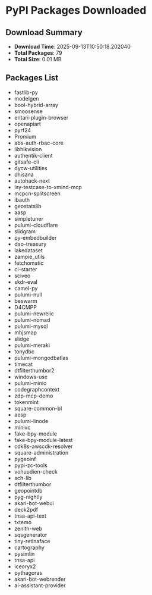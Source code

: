 # PyPI Packages Downloaded

## Download Summary
- **Download Time**: 2025-09-13T10:50:18.202040
- **Total Packages**: 79
- **Total Size**: 0.01 MB

## Packages List
- fastlib-py
- modelgen
- bool-hybrid-array
- smoosense
- entari-plugin-browser
- openapiart
- pyrf24
- Promium
- abs-auth-rbac-core
- libhikvision
- authentik-client
- gitsafe-cli
- dycw-utilities
- dhisana
- autohack-next
- lsy-testcase-to-xmind-mcp
- mcpcn-splitscreen
- ibauth
- geostatslib
- aasp
- simpletuner
- pulumi-cloudflare
- slidgram
- py-embedbuilder
- dao-treasury
- lakedataset
- zampie_utils
- fetchomatic
- ci-starter
- sciveo
- skdr-eval
- camel-py
- pulumi-null
- beswarm
- D4CMPP
- pulumi-newrelic
- pulumi-nomad
- pulumi-mysql
- mhjsmap
- slidge
- pulumi-meraki
- tonydbc
- pulumi-mongodbatlas
- timecat
- dtfilterthumbor2
- windows-use
- pulumi-minio
- codegraphcontext
- zdp-mcp-demo
- tokenmint
- square-common-bl
- aesp
- pulumi-linode
- minivc
- fake-bpy-module
- fake-bpy-module-latest
- cdk8s-awscdk-resolver
- square-administration
- pygeoinf
- pypi-zc-tools
- vohuudien-check
- sch-lib
- dtfilterthumbor
- geopointdb
- pyg-nightly
- akari-bot-webui
- deck2pdf
- tnsa-api-text
- txtemo
- zenith-web
- sqsgenerator
- tiny-retinaface
- cartography
- pysimlin
- tnsa-api
- iceoryx2
- pythagoras
- akari-bot-webrender
- ai-assistant-provider
